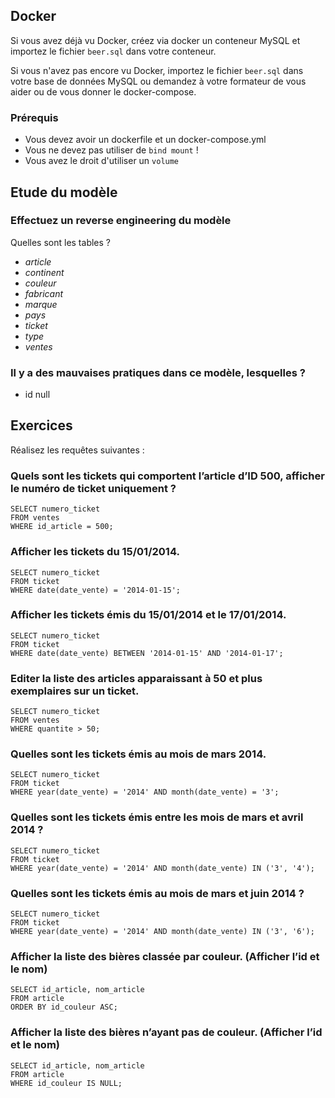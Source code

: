 ## Docker

Si vous avez déjà vu Docker, créez via docker un conteneur MySQL et importez le fichier `beer.sql` dans votre conteneur.

Si vous n'avez pas encore vu Docker, importez le fichier `beer.sql` dans votre base de données MySQL ou demandez à votre
formateur de vous aider ou de vous donner le docker-compose.

### Prérequis

- Vous devez avoir un dockerfile et un docker-compose.yml
- Vous ne devez pas utiliser de `bind mount` !
- Vous avez le droit d'utiliser un `volume`

## Etude du modèle

### Effectuez un reverse engineering du modèle

Quelles sont les tables ?

- *article*
- *continent*
- *couleur*
- *fabricant*
- *marque*
- *pays*
- *ticket*
- *type*
- *ventes*

### Il y a des mauvaises pratiques dans ce modèle, lesquelles ?

- id null

## Exercices

Réalisez les requêtes suivantes :

### Quels sont les tickets qui comportent l’article d’ID 500, afficher le numéro de ticket uniquement ?

```mysql
SELECT numero_ticket
FROM ventes
WHERE id_article = 500;
```

### Afficher les tickets du 15/01/2014.

```mysql
SELECT numero_ticket
FROM ticket
WHERE date(date_vente) = '2014-01-15';
```

### Afficher les tickets émis du 15/01/2014 et le 17/01/2014.

```mysql
SELECT numero_ticket
FROM ticket
WHERE date(date_vente) BETWEEN '2014-01-15' AND '2014-01-17';
```

### Editer la liste des articles apparaissant à 50 et plus exemplaires sur un ticket.

```mysql
SELECT numero_ticket
FROM ventes
WHERE quantite > 50;
```

### Quelles sont les tickets émis au mois de mars 2014.

```mysql
SELECT numero_ticket
FROM ticket
WHERE year(date_vente) = '2014' AND month(date_vente) = '3';
```

### Quelles sont les tickets émis entre les mois de mars et avril 2014 ?

```mysql
SELECT numero_ticket
FROM ticket
WHERE year(date_vente) = '2014' AND month(date_vente) IN ('3', '4');
```

### Quelles sont les tickets émis au mois de mars et juin 2014 ?

```mysql
SELECT numero_ticket
FROM ticket
WHERE year(date_vente) = '2014' AND month(date_vente) IN ('3', '6');
```

### Afficher la liste des bières classée par couleur. (Afficher l’id et le nom)

```mysql
SELECT id_article, nom_article
FROM article
ORDER BY id_couleur ASC;
```

### Afficher la liste des bières n’ayant pas de couleur. (Afficher l’id et le nom)

```mysql
SELECT id_article, nom_article
FROM article
WHERE id_couleur IS NULL;
```
